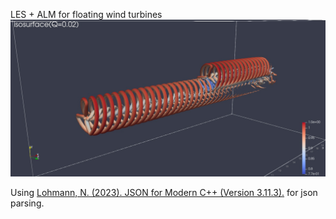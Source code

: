 LES + ALM for floating wind turbines
![Q criterion of wind turbine](isosurface(Q=0.02).jpeg)

Using [Lohmann, N. (2023). JSON for Modern C++ (Version 3.11.3).](https://github.com/nlohmann) for json parsing. 
